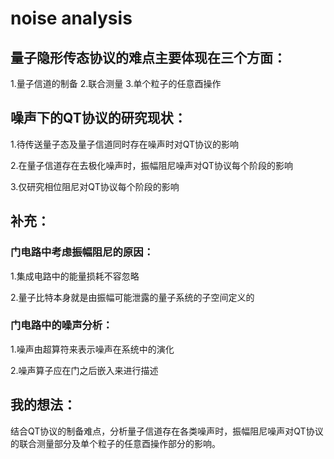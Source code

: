 # noise analysis
## 量子隐形传态协议的难点主要体现在三个方面：
1.量子信道的制备 2.联合测量 3.单个粒子的任意酉操作
## 噪声下的QT协议的研究现状：
1.待传送量子态及量子信道同时存在噪声时对QT协议的影响 
 
2.在量子信道存在去极化噪声时，振幅阻尼噪声对QT协议每个阶段的影响 

3.仅研究相位阻尼对QT协议每个阶段的影响
## 补充：
### 门电路中考虑振幅阻尼的原因：
1.集成电路中的能量损耗不容忽略 

2.量子比特本身就是由振幅可能泄露的量子系统的子空间定义的
### 门电路中的噪声分析：
1.噪声由超算符来表示噪声在系统中的演化 

2.噪声算子应在门之后嵌入来进行描述
## 我的想法：
结合QT协议的制备难点，分析量子信道存在各类噪声时，振幅阻尼噪声对QT协议的联合测量部分及单个粒子的任意酉操作部分的影响。